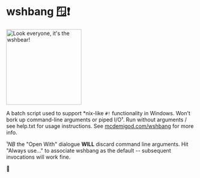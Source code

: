 # wshbang 🪟❗

<img src="https://user-images.githubusercontent.com/77951963/194138894-24cc1a34-6c1c-48f7-9917-2a670915df94.jpg" alt="Look everyone, it's the wshbear!" width="200"/>

A batch script used to support *nix-like `#!` functionality in Windows.
Won't bork up command-line arguments or piped I/O¹.
Run without arguments / see help.txt for usage instructions.
See [mcdemigod.com/wshbang](https://mcdemigod.com/wshbang) for more info.

¹*NB* the "Open With" dialogue **WILL** discard command line arguments.
Hit "Always use..." to associate wshbang as the default -- subsequent invocations will work fine.

🦝
